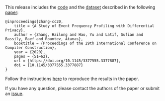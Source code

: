This release includes the [code](code) and the [dataset](https://github.com/presto-osu/cc20/releases/tag/dataset) described in the following [paper](http://web.cse.ohio-state.edu/presto/pubs/cc20.pdf):

```
@inproceedings{zhang-cc20,
    title = {A Study of Event Frequency Profiling with Differential Privacy},
    author = {Zhang, Hailong and Hao, Yu and Latif, Sufian and Bassily, Raef and Rountev, Atanas},
    booktitle = {Proceedings of the 29th International Conference on Compiler Construction},
    year = {2020},
    pages = {51–62},
    url = {https://doi.org/10.1145/3377555.3377887},
    doi = {10.1145/3377555.3377887}
}
```

Follow the instructions [here](code) to reproduce the results in the paper.

If you have any question, please contact the authors of the paper or submit an [issue](https://github.com/presto-osu/cc20/issues/new?labels=question).
